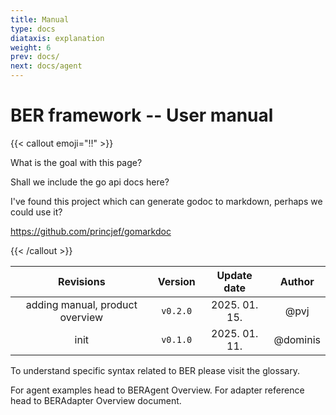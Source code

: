 ```yaml
---
title: Manual
type: docs
diataxis: explanation
weight: 6
prev: docs/
next: docs/agent
---
```


# BER framework -- User manual


{{< callout emoji="‼️" >}}

What is the goal with this page?

Shall we include the go api docs here?

I've found this project which can generate godoc to markdown, perhaps we could use it?

https://github.com/princjef/gomarkdoc

{{< /callout >}}


|            Revisions            | Version  |  Update date  |  Author  |
| :-----------------------------: | :------: | :-----------: | :------: |
| adding manual, product overview | `v0.2.0` | 2025. 01. 15. |   @pvj   |
|              init               | `v0.1.0` | 2025. 01. 11. | @dominis |


To understand specific syntax related to BER please visit the glossary.

For agent examples head to BERAgent Overview.
For adapter reference head to BERAdapter Overview document.
